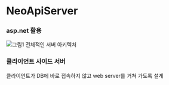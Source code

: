 # NeoApiServer

### asp.net 활용

![그림1](https://github.com/ash5270/NeoApiServer/assets/48472256/80113dcc-27b4-4a24-9343-56e58341d946)
전체적인 서버 아키텍처

### 클라이언트 사이드 서버
클라이언트가 DB에 바로 접속하지 않고 web server를 거쳐 가도록 설계

